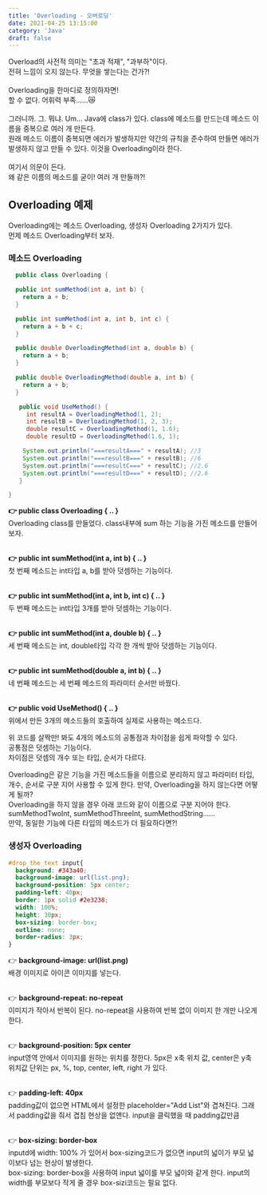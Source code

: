 ```yaml
---
title: 'Overloading - 오버로딩'
date: 2021-04-25 13:15:00
category: 'Java'
draft: false
---
```

Overload의 사전적 의미는 "초과 적재", "과부하"이다.  
전혀 느낌이 오지 않는다. 무엇을 쌓는다는 건가?!  
<br>
Overloading을 한마디로 정의하자면!  
할 수 없다. 어휘력 부족......😿  
<br>
그러니까. 그. 뭐냐. Um... Java에 class가 있다. 
class에 메소드를 만드는데 메소드 이름을 중복으로 여러 개 만든다.  
원래 메소드 이름이 중복되면 에러가 발생하지만 약간의 규칙을 준수하여 만들면 에러가 발생하지 않고 만들 수 있다. 이것을 Overloading이라 한다.  
<br>
여기서 의문이 든다.  
왜 같은 이름의 메소드를 굳이! 여러 개 만들까?!

## Overloading 예제
Overloading에는 메소드 Overloading, 생성자 Overloading 2가지가 있다.  
먼제 메소드 Overloading부터 보자.

### 메소드 Overloading
```java
  public class Overloading {

  public int sumMethod(int a, int b) {
  	return a + b;
  }

  public int sumMethod(int a, int b, int c) {
  	return a + b + c;
  }

  public double OverloadingMethod(int a, double b) {
  	return a + b;
  }

  public double OverloadingMethod(double a, int b) {
  	return a + b;
  }

   public void UseMethod() {
     int resultA = OverloadingMethod(1, 2);
     int resultB = OverloadingMethod(1, 2, 3);
     double resultC = OverloadingMethod(1, 1.6);
     double resultD = OverloadingMethod(1.6, 1);

    System.out.println("===resultA===" + resultA); //3
    System.out.println("===resultB===" + resultB); //6
    System.out.println("===resultC===" + resultC); //2.6
    System.out.println("===resultD===" + resultD); //2.6
   }

}
```
**👉 public class Overloading { .. }**  
Overloading class를 만들었다. class내부에 sum 하는 기능을 가진 메소드를 만들어 보자.  
<br>

**👉 public int sumMethod(int a, int b) { .. }**  
첫 번째 메소드는 int타입 a, b를 받아 덧셈하는 기능이다.  
<br>

**👉 public int sumMethod(int a, int b, int c) { .. }**  
두 번째 메소드는 int타입 3개를 받아 덧셈하는 기능이다.  
<br>

**👉 public int sumMethod(int a, double b) { .. }**  
세 번째 메소드는 int, double타입 각각 한 개씩 받아 덧셈하는 기능이다.  
<br>

**👉 public int sumMethod(double a, int b) { .. }**  
네 번째 메소드는 세 번째 메소드의 파라미터 순서만 바꿨다.  
<br>

**👉 public void UseMethod() { .. }**  
위에서 만든 3개의 메소드들의 호출하여 실제로 사용하는 메소드다.  

위 코드를 살짝만! 봐도 4개의 메소드의 공통점과 차이점을 쉽게 파악할 수 있다.  
공통점은 덧셈하는 기능이다.  
차이점은 덧셈의 개수 또는 타입, 순서가 다르다.
<br>

Overloading은 같은 기능을 가진 메소드들을 이름으로 분리하지 않고 파라미터 타입, 개수, 순서로 구분 지어 사용할 수 있게 한다. 만약, Overloading을 하지 않는다면 어떻게 될까?  
Overloading을 하지 않을 경우 아래 코드와 같이 이름으로 구분 지어야 한다.  
sumMethodTwoInt, sumMethodThreeInt, sumMethodString......  
만약, 동일한 기능에 다른 타입의 메소드가 더 필요하다면?!  

### 생성자 Overloading
```css
#drop_the_text input{
  background: #343a40;
  background-image: url(list.png);
  background-position: 5px center;
  padding-left: 40px;
  border: 1px solid #2e3238;
  width: 100%;
  height: 30px;
  box-sizing: border-box;
  outline: none;
  border-radius: 3px;
}
```
👉 **background-image: url(list.png)**  
배경 이미지로 아이콘 이미지를 넣는다.
<br/>
<br/>

👉 **background-repeat: no-repeat**  
이미지가 작아서 반복이 된다. no-repeat을 사용하여 반복 없이 이미지 한 개만 나오게 한다.
<br/>
<br/>

👉 **background-position: 5px center**  
input영역 안에서 이미지를 원하는 위치를 정한다. 5px은 x축 위치 값, center은 y축 위치값
단위는 px, %, top, center, left, right 가 있다.
<br/>
<br/>

👉 **padding-left: 40px**  
padding값이 없으면 HTML에서 설정한 placeholder="Add List"와 겹쳐진다. 그래서 padding값을 줘서 겹침 현상을 없앤다. input을 클릭했을 때 padding값만큼
<br/>
<br/>
 

👉 **box-sizing: border-box**  
inputd에 width: 100% 가 있어서 box-sizing코드가 없으면 input의 넓이가 부모 넓이보다 넘는 현상이 발생한다.  
box-sizing: border-box을 사용하여 input 넓이를 부모 넓이와 같게 한다. input의 width를 부모보다 작게 줄 경우 box-sizi코드는 필요 없다. 
<br/>
<br/>